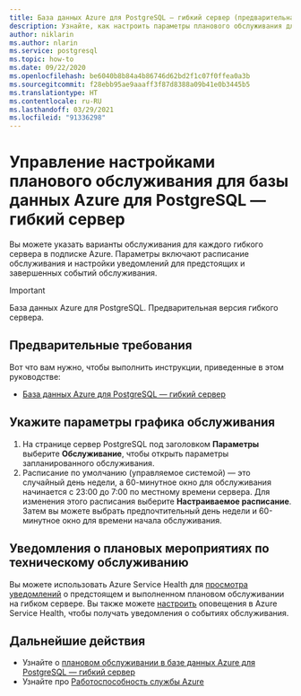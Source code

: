 ```yaml
---
title: База данных Azure для PostgreSQL — гибкий сервер (предварительная версия) — плановое обслуживание — портал Azure
description: Узнайте, как настроить параметры планового обслуживания для базы данных Azure для PostgreSQL — гибкий сервер на портале Azure.
author: niklarin
ms.author: nlarin
ms.service: postgresql
ms.topic: how-to
ms.date: 09/22/2020
ms.openlocfilehash: be6040b8b84a4b86746d62bd2f1c07f0ffea0a3b
ms.sourcegitcommit: f28ebb95ae9aaaff3f87d8388a09b41e0b3445b5
ms.translationtype: HT
ms.contentlocale: ru-RU
ms.lasthandoff: 03/29/2021
ms.locfileid: "91336298"
---
```

# <a name="manage-scheduled-maintenance-settings-for-azure-database-for-postgresql--flexible-server"></a>Управление настройками планового обслуживания для базы данных Azure для PostgreSQL — гибкий сервер
 
Вы можете указать варианты обслуживания для каждого гибкого сервера в подписке Azure. Параметры включают расписание обслуживания и настройки уведомлений для предстоящих и завершенных событий обслуживания.

> [!IMPORTANT]
> База данных Azure для PostgreSQL. Предварительная версия гибкого сервера.

## <a name="prerequisites"></a>Предварительные требования
Вот что вам нужно, чтобы выполнить инструкции, приведенные в этом руководстве:
- [База данных Azure для PostgreSQL — гибкий сервер](quickstart-create-server-portal.md)
 
## <a name="specify-maintenance-schedule-options"></a>Укажите параметры графика обслуживания
 
1. На странице сервер PostgreSQL под заголовком **Параметры** выберите **Обслуживание**, чтобы открыть параметры запланированного обслуживания.
2. Расписание по умолчанию (управляемое системой) — это случайный день недели, а 60-минутное окно для обслуживания начинается с 23:00 до 7:00 по местному времени сервера. Для изменения этого расписания выберите **Настраиваемое расписание**. Затем вы можете выбрать предпочтительный день недели и 60-минутное окно для времени начала обслуживания.
 
## <a name="notifications-about-scheduled-maintenance-events"></a>Уведомления о плановых мероприятиях по техническому обслуживанию
 
Вы можете использовать Azure Service Health для [просмотра уведомлений](../../service-health/service-notifications.md) о предстоящем и выполненном плановом обслуживании на гибком сервере. Вы также можете [настроить](../../service-health/resource-health-alert-monitor-guide.md) оповещения в Azure Service Health, чтобы получать уведомления о событиях обслуживания.
 
## <a name="next-steps"></a>Дальнейшие действия  
 
* Узнайте о [плановом обслуживании в базе данных Azure для PostgreSQL — гибкий сервер](concepts-maintenance.md)
* Узнайте про [Работоспособность службы Azure](../../service-health/overview.md)
